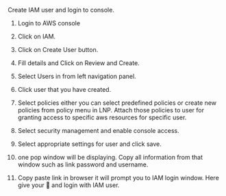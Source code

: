 Create IAM user and login to console.

1. Login to AWS console

2. Click on IAM.

3. Click on Create User button.

4. Fill details and Click on Review and Create.

5. Select Users in from left navigation panel.

6. Click user that you have created.

7. Select policies either you can select predefined policies or create new policies from policy menu in LNP. Attach those policies to user for granting access to specific aws resources for specific user.

8. Select security management and enable console access.

9. Select appropriate settings for user and click save.

10. one pop window will be displaying. Copy all information from that window such as link password and username.

11. Copy paste link in browser it will prompt you to IAM login window. Here give your 🔑 and login with IAM user.


